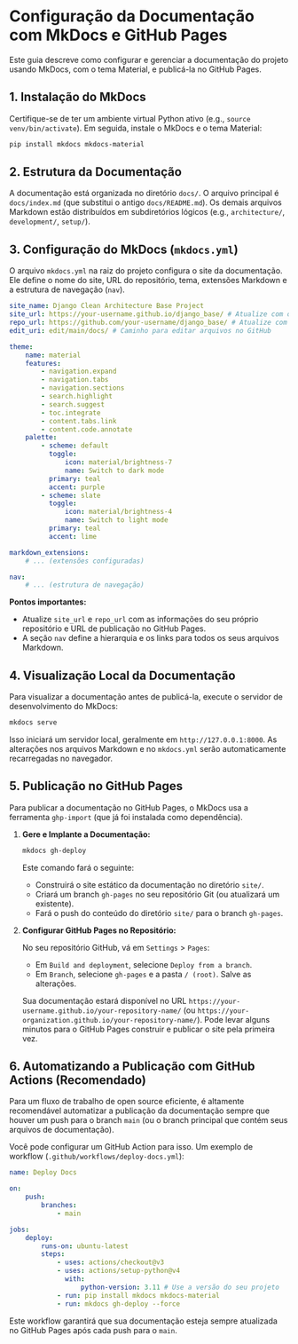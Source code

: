 # Configuração da Documentação com MkDocs e GitHub Pages

Este guia descreve como configurar e gerenciar a documentação do projeto usando MkDocs, com o tema Material, e publicá-la no GitHub Pages.

## 1. Instalação do MkDocs

Certifique-se de ter um ambiente virtual Python ativo (e.g., `source venv/bin/activate`). Em seguida, instale o MkDocs e o tema Material:

```bash
pip install mkdocs mkdocs-material
```

## 2. Estrutura da Documentação

A documentação está organizada no diretório `docs/`. O arquivo principal é `docs/index.md` (que substitui o antigo `docs/README.md`). Os demais arquivos Markdown estão distribuídos em subdiretórios lógicos (e.g., `architecture/`, `development/`, `setup/`).

## 3. Configuração do MkDocs (`mkdocs.yml`)

O arquivo `mkdocs.yml` na raiz do projeto configura o site da documentação. Ele define o nome do site, URL do repositório, tema, extensões Markdown e a estrutura de navegação (`nav`).

```yaml
site_name: Django Clean Architecture Base Project
site_url: https://your-username.github.io/django_base/ # Atualize com o seu URL
repo_url: https://github.com/your-username/django_base/ # Atualize com o seu repositório
edit_uri: edit/main/docs/ # Caminho para editar arquivos no GitHub

theme:
    name: material
    features:
        - navigation.expand
        - navigation.tabs
        - navigation.sections
        - search.highlight
        - search.suggest
        - toc.integrate
        - content.tabs.link
        - content.code.annotate
    palette:
        - scheme: default
          toggle:
              icon: material/brightness-7
              name: Switch to dark mode
          primary: teal
          accent: purple
        - scheme: slate
          toggle:
              icon: material/brightness-4
              name: Switch to light mode
          primary: teal
          accent: lime

markdown_extensions:
    # ... (extensões configuradas)

nav:
    # ... (estrutura de navegação)
```

**Pontos importantes:**

-   Atualize `site_url` e `repo_url` com as informações do seu próprio repositório e URL de publicação no GitHub Pages.
-   A seção `nav` define a hierarquia e os links para todos os seus arquivos Markdown.

## 4. Visualização Local da Documentação

Para visualizar a documentação antes de publicá-la, execute o servidor de desenvolvimento do MkDocs:

```bash
mkdocs serve
```

Isso iniciará um servidor local, geralmente em `http://127.0.0.1:8000`. As alterações nos arquivos Markdown e no `mkdocs.yml` serão automaticamente recarregadas no navegador.

## 5. Publicação no GitHub Pages

Para publicar a documentação no GitHub Pages, o MkDocs usa a ferramenta `ghp-import` (que já foi instalada como dependência).

1.  **Gere e Implante a Documentação:**

    ```bash
    mkdocs gh-deploy
    ```

    Este comando fará o seguinte:

    -   Construirá o site estático da documentação no diretório `site/`.
    -   Criará um branch `gh-pages` no seu repositório Git (ou atualizará um existente).
    -   Fará o push do conteúdo do diretório `site/` para o branch `gh-pages`.

2.  **Configurar GitHub Pages no Repositório:**

    No seu repositório GitHub, vá em `Settings` > `Pages`:

    -   Em `Build and deployment`, selecione `Deploy from a branch`.
    -   Em `Branch`, selecione `gh-pages` e a pasta `/ (root)`. Salve as alterações.

    Sua documentação estará disponível no URL `https://your-username.github.io/your-repository-name/` (ou `https://your-organization.github.io/your-repository-name/`). Pode levar alguns minutos para o GitHub Pages construir e publicar o site pela primeira vez.

## 6. Automatizando a Publicação com GitHub Actions (Recomendado)

Para um fluxo de trabalho de open source eficiente, é altamente recomendável automatizar a publicação da documentação sempre que houver um push para o branch `main` (ou o branch principal que contém seus arquivos de documentação).

Você pode configurar um GitHub Action para isso. Um exemplo de workflow (`.github/workflows/deploy-docs.yml`):

```yaml
name: Deploy Docs

on:
    push:
        branches:
            - main

jobs:
    deploy:
        runs-on: ubuntu-latest
        steps:
            - uses: actions/checkout@v3
            - uses: actions/setup-python@v4
              with:
                  python-version: 3.11 # Use a versão do seu projeto
            - run: pip install mkdocs mkdocs-material
            - run: mkdocs gh-deploy --force
```

Este workflow garantirá que sua documentação esteja sempre atualizada no GitHub Pages após cada push para o `main`.
